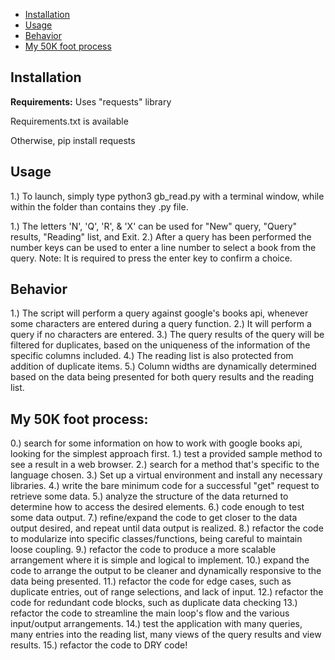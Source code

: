 

- [Installation](#installation)
- [Usage](#usage)
- [Behavior](#behavior)
- [My 50K foot process](#my-50k-foot-process)



<!-- END doctoc generated TOC please keep comment here to allow auto update -->




## Installation

**Requirements:** Uses "requests" library

Requirements.txt is available

Otherwise, pip install requests

## Usage

1.) To launch, simply type python3 gb_read.py with a terminal window, while within the folder than contains they .py file.

1.) The letters 'N', 'Q', 'R', & 'X' can be used for "New" query, "Query" results, "Reading" list, and Exit.
2.) After a query has been performed the number keys can be used to enter a line number to select a book from the query.
Note: It is required to press the enter key to confirm a choice.

## Behavior

1.) The script will perform a query against google's books api, whenever some characters are entered during a query function.
2.) It will perform a query if no characters are entered.
3.) The query results of the query will be filtered for duplicates, based on the uniqueness of the information of the specific columns included.
4.) The reading list is also protected from addition of duplicate items.
5.) Column widths are dynamically determined based on the data being presented for both query results and the reading list.

## My 50K foot process:

0.) search for some information on how to work with google books api, looking for the simplest approach first.
1.) test a provided sample method to see a result in a web browser.
2.) search for a method that's specific to the language chosen.
3.) Set up a virtual environment and install any necessary libraries.
4.) write the bare minimum code for a successful "get" request to retrieve some data.
5.) analyze the structure of the data returned to determine how to access the desired elements.
6.) code enough to test some data output.
7.) refine/expand the code to get closer to the data output desired, and repeat until data output is realized.
8.) refactor the code to modularize into specific classes/functions, being careful to maintain loose coupling.
9.) refactor the code to produce a more scalable arrangement where it is simple and logical to implement.
10.) expand the code to arrange the output to be cleaner and dynamically responsive to the data being presented.
11.) refactor the code for edge cases, such as duplicate entries, out of range selections, and lack of input.
12.) refactor the code for redundant code blocks, such as duplicate data checking
13.) refactor the code to streamline the main loop's flow and the various input/output arrangements.
14.) test the application with many queries, many entries into the reading list, many views of the query results and view results.
15.) refactor the code to DRY code!







